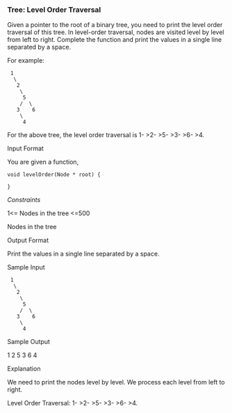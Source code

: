 ### Tree: Level Order Traversal

Given a pointer to the root of a binary tree, you need to print the level order traversal of this tree. In level-order traversal, nodes are visited level by level from left to right. Complete the function  and print the values in a single line separated by a space.

For example:

     1
      \
       2
        \
         5
        /  \
       3    6
        \
         4  
For the above tree, the level order traversal is 1- >2- >5- >3- >6- >4.

Input Format

You are given a function,

    void levelOrder(Node * root) {
    
    }

_Constraints_

1<= Nodes in the tree <=500

Nodes in the tree

Output Format

Print the values in a single line separated by a space.

Sample Input

     1
      \
       2
        \
         5
        /  \
       3    6
        \
         4  
Sample Output

1 2 5 3 6 4

Explanation

We need to print the nodes level by level. We process each level from left to right.

Level Order Traversal: 1- >2- >5- >3- >6- >4.